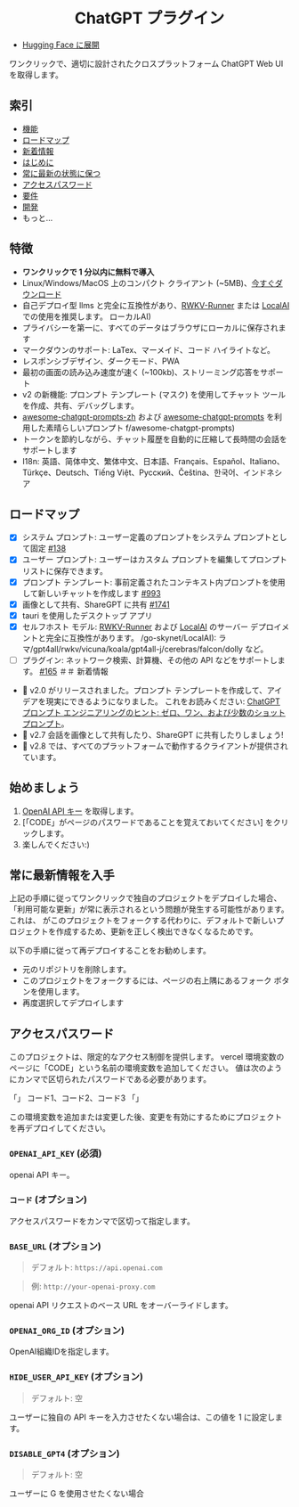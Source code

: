 <h1 align="center">ChatGPT プラグイン</h1>

- [Hugging Face に展開](https://huggingface.co/login?next=%2Fspaces%2Fngoctuanai%2Fchatgptfree%3Fduplicate%3Dtrue)

ワンクリックで、適切に設計されたクロスプラットフォーム ChatGPT Web UI を取得します。

## 索引
- [機能](https://github.com/chokiproai/ChatGPT-Plugins/blob/master/README%20EN.md#Functions)
- [ロードマップ](https://github.com/chokiproai/ChatGPT-Plugins/blob/master/README%20EN.md#Roadmap)
- [新着情報](https://github.com/chokiproai/ChatGPT-Plugins/blob/master/README%20EN.md#新着情報)
- [はじめに](https://github.com/chokiproai/ChatGPT-Plugins/blob/master/README%20EN.md#Get-Started)
- [常に最新の状態に保つ](https://github.com/chokiproai/ChatGPT-Plugins/blob/master/README%20EN.md#Keep-Updated)
- [アクセスパスワード](https://github.com/chokiproai/ChatGPT-Plugins/blob/master/README%20EN.md#Access-Password)
- [要件](https://github.com/chokiproai/ChatGPT-Plugins/blob/master/README%20EN.md/tree/main#requirements)
- [開発](https://github.com/chokiproai/ChatGPT-Plugins/blob/master/README%20EN.md/tree/main#development)
- もっと...
## 特徴
- **ワンクリックで 1 分以内に無料で導入**
- Linux/Windows/MacOS 上のコンパクト クライアント (~5MB)、[今すぐダウンロード](https://github.com/Yidadaa/ChatGPT-Next-Web/releases)
- 自己デプロイ型 llms と完全に互換性があり、[RWKV-Runner](https://github.com/josStorer/RWKV-Runner) または [LocalAI](https://github.com/go-skynet/) での使用を推奨します。 ローカルAI)
- プライバシーを第一に、すべてのデータはブラウザにローカルに保存されます
- マークダウンのサポート: LaTex、マーメイド、コード ハイライトなど。
- レスポンシブデザイン、ダークモード、PWA
- 最初の画面の読み込み速度が速く (~100kb)、ストリーミング応答をサポート
- v2 の新機能: プロンプト テンプレート (マスク) を使用してチャット ツールを作成、共有、デバッグします。
- [awesome-chatgpt-prompts-zh](https://github.com/PlexPt/awesome-chatgpt-prompts-zh) および [awesome-chatgpt-prompts](https://github.com/) を利用した素晴らしいプロンプト f/awesome-chatgpt-prompts)
- トークンを節約しながら、チャット履歴を自動的に圧縮して長時間の会話をサポートします
- I18n: 英語、简体中文、繁体中文、日本語、Français、Español、Italiano、Türkçe、Deutsch、Tiếng Việt、Русский、Čeština、한국어、インドネシア
## ロードマップ
- [x] システム プロンプト: ユーザー定義のプロンプトをシステム プロンプトとして固定 [#138](https://github.com/Yidadaa/ChatGPT-Next-Web/issues/138)
- [x] ユーザー プロンプト: ユーザーはカスタム プロンプトを編集してプロンプト リストに保存できます。
- [x] プロンプト テンプレート: 事前定義されたコンテキスト内プロンプトを使用して新しいチャットを作成します [#993](https://github.com/Yidadaa/ChatGPT-Next-Web/issues/993)
- [x] 画像として共有、ShareGPT に共有 [#1741](https://github.com/Yidadaa/ChatGPT-Next-Web/pull/1741)
- [x] tauri を使用したデスクトップ アプリ
- [x] セルフホスト モデル: [RWKV-Runner](https://github.com/josStorer/RWKV-Runner) および [LocalAI](https://github.com) のサーバー デプロイメントと完全に互換性があります。 /go-skynet/LocalAI): ラマ/gpt4all/rwkv/vicuna/koala/gpt4all-j/cerebras/falcon/dolly など。
- [ ] プラグイン: ネットワーク検索、計算機、その他の API などをサポートします。 [#165](https://github.com/Yidadaa/ChatGPT-Next-Web/issues/165)
＃＃ 新着情報
- 🚀 v2.0 がリリースされました。プロンプト テンプレートを作成して、アイデアを現実にできるようになりました。 これをお読みください: [ChatGPT プロンプト エンジニアリングのヒント: ゼロ、ワン、および少数のショット プロンプト](https://www.allabtai.com/prompt-engineering-tips-zero-one-and-few-shot-prompting/)。
- 🚀 v2.7 会話を画像として共有したり、ShareGPT に共有したりしましょう!
- 🚀 v2.8 では、すべてのプラットフォームで動作するクライアントが提供されています。
## 始めましょう
1. [OpenAI API キー](https://platform.openai.com/account/api-keys) を取得します。
2. [「CODE」がページのパスワードであることを覚えておいてください] をクリックします。
3. 楽しんでください:)
## 常に最新情報を入手
上記の手順に従ってワンクリックで独自のプロジェクトをデプロイした場合、「利用可能な更新」が常に表示されるという問題が発生する可能性があります。 これは、 がこのプロジェクトをフォークする代わりに、デフォルトで新しいプロジェクトを作成するため、更新を正しく検出できなくなるためです。

以下の手順に従って再デプロイすることをお勧めします。

- 元のリポジトリを削除します。
- このプロジェクトをフォークするには、ページの右上隅にあるフォーク ボタンを使用します。
- 再度選択してデプロイします
## アクセスパスワード
このプロジェクトは、限定的なアクセス制御を提供します。 vercel 環境変数のページに「CODE」という名前の環境変数を追加してください。 値は次のようにカンマで区切られたパスワードである必要があります。

「」
コード1、コード2、コード3
「」

この環境変数を追加または変更した後、変更を有効にするためにプロジェクトを再デプロイしてください。
### `OPENAI_API_KEY` (必須)

openai API キー。

### `コード` (オプション)

アクセスパスワードをカンマで区切って指定します。

### `BASE_URL` (オプション)

> デフォルト: `https://api.openai.com`

> 例: `http://your-openai-proxy.com`

openai API リクエストのベース URL をオーバーライドします。

### `OPENAI_ORG_ID` (オプション)

OpenAI組織IDを指定します。

### `HIDE_USER_API_KEY` (オプション)

> デフォルト: 空

ユーザーに独自の API キーを入力させたくない場合は、この値を 1 に設定します。

### `DISABLE_GPT4` (オプション)

> デフォルト: 空

ユーザーに G を使用させたくない場合
